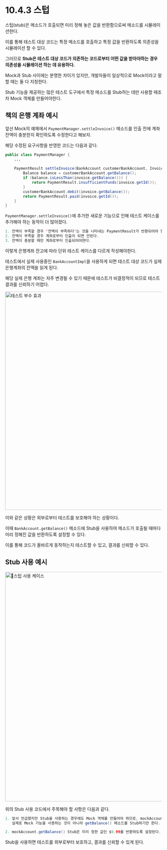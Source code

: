 # 10.4.3 스텁

스텁(stub)은 메소드가 호출되면 미리 정해 놓은 값을 반환함으로써 메소드를 시뮬레이션한다.

이를 통해 테스트 대상 코드는 특정 메소드를 호출하고 특정 값을 반환하도록 의존성을 시뮬레이션 할 수 있다.

그러므로 **Stub은 테스트 대상 코드가 의존하는 코드로부터 어떤 값을 받아야하는 경우 의존성을 시뮬레이션 하는 데 유용하다.**

Mock과 Stub 사이에는 분명한 차이가 있지만, 개발자들이 일상적으로 Mock이라고 말할 때는 둘 다 지칭한다.

Stub 기능을 제공하는 많은 테스트 도구에서 특정 메소드를 Stub하는 데만 사용할 때조차 Mock 객체를 만들어야한다.

## 책의 은행 계좌 예시

앞선 Mock의 예제에서 `PaymentManager.settleInvoice()` 메소드를 인출 전에 계좌 잔액이 충분한지 확인하도록 수정한다고 해보자.

해당 수정된 요구사항을 반영한 코드는 다음과 같다.

```java
public class PaymentManager {
    ...
    
    PaymentResult settleInvoice(BankAccount customerBankAccount, Invoice invoice) {
        Balance balance = customerBankAccount.getBalance();
        if (balance.isLessThan(invoice.getBalance())) {
            return PaymentResult.insufficientFunds(invoice.getId());
        }
        customerBankAccount.debit(invoice.getBalance());
        return PaymentResult.paid(invoice.getId());
    }
}
```

`PaymentManager.settleInvoice()`에 추가한 새로운 기능으로 인해 테스트 케이스를 추가해야 하는 동작이 더 많아졌다.

```java
1. 잔액이 부족할 경우 '잔액이 부족하다'는 것을 나타내는 PaymentResult가 반환되어야 한다.
2. 잔액이 부족할 경우 계좌로부터 인출이 되면 안된다.
3. 잔액이 충분할 때만 계좌로부터 인출되어야한다.
```

이렇게 은행계좌 잔고에 따라 단위 테스트 케이스를 다르게 작성해야한다.

테스트에서 실제 사용중인 `BankAccountImpl`을 사용하게 되면 테스트 대상 코드가 실제 은행계좌의 잔액을 읽게 된다.

해당 실제 은행 계좌는 자주 변경될 수 있기 때문에 테스트가 비결정적이 되므로 테스트 결과를 신뢰하기 어렵다.

<img width="702" alt="테스트 부수 효과" src="https://user-images.githubusercontent.com/95729738/227693242-1588484f-7093-4c65-ac61-e4a0ed5bee9d.png">

이와 같은 상황은 외부로부터 테스트를 보호해야 하는 상황이다.

이때 `BankAccount.getBalance()` 메소드에 Stub을 사용하여 메소드가 호출될 때마다 미리 정해진 값을 반환하도록 설정할 수 있다.

이를 통해 코드가 올바르게 동작하는지 테스트할 수 있고, 결과를 신뢰할 수 있다.

## Stub 사용 예시

<img width="738" alt="스텁 사용 케이스" src="https://user-images.githubusercontent.com/95729738/227696101-110e81ff-e8fb-401c-af0a-ae9a685477fc.png">

위의 Stub 사용 코드에서 주목해야 할 사항은 다음과 같다.
```java
1. 앞서 언급했지만 Stub을 사용하는 경우에도 Mock 객체를 만들어야 하므로, mockAccount를 만들지만
   실제로 Mock 기능을 사용하는 것이 아니라 getBalance() 메소드를 Stub하기만 한다.

2. mockAccount.getBalance() Stub은 미리 정한 값인 $9.99를 반환하도록 설정된다.
```

Stub을 사용하면 테스트를 외부로부터 보호하고, 결과를 신뢰할 수 있게 된다.

